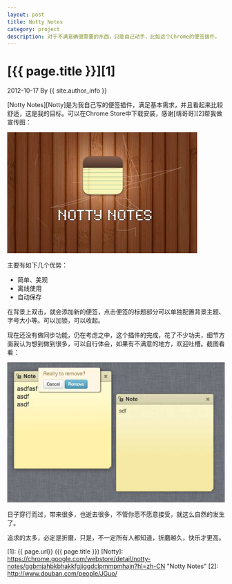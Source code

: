 ```yaml
---
layout: post
title: Notty Notes
category: project
description: 对于不满意确很需要的东西，只能自己动手，比如这个Chrome的便签插件。
---
```

# [{{ page.title }}][1]
2012-10-17 By {{ site.author_info }}

[Notty Notes][Notty]是为我自己写的便签插件，满足基本需求，并且看起来比较舒适，这是我的目标。可以在Chrome Store中下载安装，感谢[靖哥哥][2]帮我做宣传图：

<a href="https://chrome.google.com/webstore/detail/notty-notes/ggbmjahbkbhakkfgjiggdclpmmpmhajn?hl=zh-CN" title="Notty Notes" target="_blank"><img src="/images/backbonechrome/notes-logo.jpg" alt="Notty Notes"></a>

主要有如下几个优势：

 - 简单、美观
 - 离线使用
 - 自动保存

在背景上双击，就会添加新的便签，点击便签的标题部分可以单独配置背景主题、字号大小等。可以加锁，可以收起。

现在还没有做同步功能，仍在考虑之中，这个插件的完成，花了不少功夫，细节方面我认为想到做到很多，可以自行体会，如果有不满意的地方，欢迎吐槽。截图看看：

![Notes Draft](/images/backbonechrome/notes-draft.jpg)

日子穿行而过，带来很多，也逝去很多，不管你愿不愿意接受，就这么自然的发生了。

追求的太多，必定是折磨，只是，不一定所有人都知道，折磨越久，快乐才更高。

[BeiYuu]:    http://beiyuu.com  "BeiYuu"
[1]:    {{ page.url}}  ({{ page.title }})
[Notty]:    https://chrome.google.com/webstore/detail/notty-notes/ggbmjahbkbhakkfgjiggdclpmmpmhajn?hl=zh-CN "Notty Notes"
[2]:    http://www.douban.com/people/JGuo/
